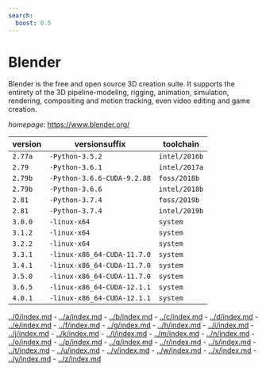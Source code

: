 ```yaml
---
search:
  boost: 0.5
---
```

# Blender

Blender is the free and open source 3D creation suite. It supports  the entirety of the 3D pipeline-modeling, rigging, animation, simulation, rendering,  compositing and motion tracking, even video editing and game creation.

*homepage*: <https://www.blender.org/>

version | versionsuffix | toolchain
--------|---------------|----------
``2.77a`` | ``-Python-3.5.2`` | ``intel/2016b``
``2.79`` | ``-Python-3.6.1`` | ``intel/2017a``
``2.79b`` | ``-Python-3.6.6-CUDA-9.2.88`` | ``foss/2018b``
``2.79b`` | ``-Python-3.6.6`` | ``intel/2018b``
``2.81`` | ``-Python-3.7.4`` | ``foss/2019b``
``2.81`` | ``-Python-3.7.4`` | ``intel/2019b``
``3.0.0`` | ``-linux-x64`` | ``system``
``3.1.2`` | ``-linux-x64`` | ``system``
``3.2.2`` | ``-linux-x64`` | ``system``
``3.3.1`` | ``-linux-x86_64-CUDA-11.7.0`` | ``system``
``3.4.1`` | ``-linux-x86_64-CUDA-11.7.0`` | ``system``
``3.5.0`` | ``-linux-x86_64-CUDA-11.7.0`` | ``system``
``3.6.5`` | ``-linux-x86_64-CUDA-12.1.1`` | ``system``
``4.0.1`` | ``-linux-x86_64-CUDA-12.1.1`` | ``system``

[../0/index.md](0) - [../a/index.md](a) - [../b/index.md](b) - [../c/index.md](c) - [../d/index.md](d) - [../e/index.md](e) - [../f/index.md](f) - [../g/index.md](g) - [../h/index.md](h) - [../i/index.md](i) - [../j/index.md](j) - [../k/index.md](k) - [../l/index.md](l) - [../m/index.md](m) - [../n/index.md](n) - [../o/index.md](o) - [../p/index.md](p) - [../q/index.md](q) - [../r/index.md](r) - [../s/index.md](s) - [../t/index.md](t) - [../u/index.md](u) - [../v/index.md](v) - [../w/index.md](w) - [../x/index.md](x) - [../y/index.md](y) - [../z/index.md](z)

